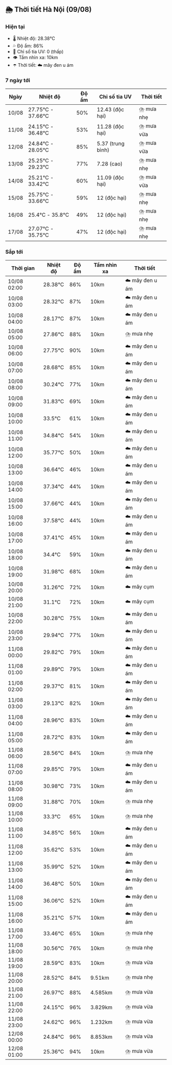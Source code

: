 ## 🌦️ Thời tiết Hà Nội (09/08)

### Hiện tại

- 🌡️ Nhiệt độ: 28.38℃
- 💦 Độ ẩm: 86%
- 🌟 Chỉ số tia UV: 0 (thấp)
- 👁️ Tầm nhìn xa: 10km
- ☂️ Thời tiết: ☁️ mây đen u ám

### 7 ngày tới

| Ngày | Nhiệt độ | Độ ẩm | Chỉ số tia UV | Thời tiết |
| --- | --- | --- | --- | --- |
| 10/08 | 27.75℃ - 37.66℃ | 50% | 12.43 (độc hại) | ⛈️ mưa nhẹ |
| 11/08 | 24.15℃ - 36.48℃ | 53% | 11.28 (độc hại) | ⛈️ mưa vừa |
| 12/08 | 24.84℃ - 28.05℃ | 85% | 5.37 (trung bình) | ⛈️ mưa vừa |
| 13/08 | 25.25℃ - 29.23℃ | 77% | 7.28 (cao) | ⛈️ mưa nhẹ |
| 14/08 | 25.21℃ - 33.42℃ | 60% | 11.09 (độc hại) | ⛈️ mưa vừa |
| 15/08 | 25.75℃ - 33.66℃ | 59% | 12 (độc hại) | ⛈️ mưa nhẹ |
| 16/08 | 25.4℃ - 35.8℃ | 49% | 12 (độc hại) | ⛈️ mưa nhẹ |
| 17/08 | 27.07℃ - 35.75℃ | 47% | 12 (độc hại) | ⛈️ mưa nhẹ |

### Sắp tới

| Thời gian | Nhiệt độ | Độ ẩm | Tầm nhìn xa | Thời tiết |
| --- | --- | --- | --- | --- |
| 10/08 02:00 | 28.38℃ | 86% | 10km | ☁️ mây đen u ám |
| 10/08 03:00 | 28.32℃ | 87% | 10km | ☁️ mây đen u ám |
| 10/08 04:00 | 28.17℃ | 87% | 10km | ☁️ mây đen u ám |
| 10/08 05:00 | 27.86℃ | 88% | 10km | ⛈️ mưa nhẹ |
| 10/08 06:00 | 27.75℃ | 90% | 10km | ☁️ mây đen u ám |
| 10/08 07:00 | 28.68℃ | 85% | 10km | ☁️ mây đen u ám |
| 10/08 08:00 | 30.24℃ | 77% | 10km | ☁️ mây đen u ám |
| 10/08 09:00 | 31.83℃ | 69% | 10km | ☁️ mây đen u ám |
| 10/08 10:00 | 33.5℃ | 61% | 10km | ☁️ mây đen u ám |
| 10/08 11:00 | 34.84℃ | 54% | 10km | ☁️ mây đen u ám |
| 10/08 12:00 | 35.77℃ | 50% | 10km | ☁️ mây đen u ám |
| 10/08 13:00 | 36.64℃ | 46% | 10km | ☁️ mây đen u ám |
| 10/08 14:00 | 37.34℃ | 44% | 10km | ☁️ mây đen u ám |
| 10/08 15:00 | 37.66℃ | 44% | 10km | ☁️ mây đen u ám |
| 10/08 16:00 | 37.58℃ | 44% | 10km | ☁️ mây đen u ám |
| 10/08 17:00 | 37.41℃ | 45% | 10km | ☁️ mây đen u ám |
| 10/08 18:00 | 34.4℃ | 59% | 10km | ☁️ mây đen u ám |
| 10/08 19:00 | 31.98℃ | 68% | 10km | ☁️ mây đen u ám |
| 10/08 20:00 | 31.26℃ | 72% | 10km | ☁️ mây cụm |
| 10/08 21:00 | 31.1℃ | 72% | 10km | ☁️ mây cụm |
| 10/08 22:00 | 30.28℃ | 75% | 10km | ☁️ mây đen u ám |
| 10/08 23:00 | 29.94℃ | 77% | 10km | ☁️ mây đen u ám |
| 11/08 00:00 | 29.82℃ | 79% | 10km | ☁️ mây đen u ám |
| 11/08 01:00 | 29.89℃ | 79% | 10km | ☁️ mây đen u ám |
| 11/08 02:00 | 29.37℃ | 81% | 10km | ☁️ mây đen u ám |
| 11/08 03:00 | 29.13℃ | 82% | 10km | ☁️ mây đen u ám |
| 11/08 04:00 | 28.96℃ | 83% | 10km | ☁️ mây đen u ám |
| 11/08 05:00 | 28.72℃ | 83% | 10km | ☁️ mây đen u ám |
| 11/08 06:00 | 28.56℃ | 84% | 10km | ⛈️ mưa nhẹ |
| 11/08 07:00 | 29.85℃ | 79% | 10km | ☁️ mây đen u ám |
| 11/08 08:00 | 30.98℃ | 73% | 10km | ☁️ mây đen u ám |
| 11/08 09:00 | 31.88℃ | 70% | 10km | ⛈️ mưa nhẹ |
| 11/08 10:00 | 33.3℃ | 65% | 10km | ⛈️ mưa nhẹ |
| 11/08 11:00 | 34.85℃ | 56% | 10km | ☁️ mây đen u ám |
| 11/08 12:00 | 35.62℃ | 53% | 10km | ☁️ mây đen u ám |
| 11/08 13:00 | 35.99℃ | 52% | 10km | ☁️ mây đen u ám |
| 11/08 14:00 | 36.48℃ | 50% | 10km | ☁️ mây đen u ám |
| 11/08 15:00 | 36.06℃ | 52% | 10km | ☁️ mây đen u ám |
| 11/08 16:00 | 35.21℃ | 57% | 10km | ☁️ mây đen u ám |
| 11/08 17:00 | 33.46℃ | 65% | 10km | ⛈️ mưa nhẹ |
| 11/08 18:00 | 30.56℃ | 76% | 10km | ⛈️ mưa nhẹ |
| 11/08 19:00 | 28.59℃ | 83% | 10km | ⛈️ mưa vừa |
| 11/08 20:00 | 28.52℃ | 84% | 9.51km | ⛈️ mưa nhẹ |
| 11/08 21:00 | 26.97℃ | 88% | 4.585km | ⛈️ mưa vừa |
| 11/08 22:00 | 24.15℃ | 96% | 3.829km | ⛈️ mưa vừa |
| 11/08 23:00 | 24.62℃ | 96% | 1.232km | ⛈️ mưa vừa |
| 12/08 00:00 | 24.84℃ | 96% | 8.853km | ⛈️ mưa vừa |
| 12/08 01:00 | 25.36℃ | 94% | 10km | ⛈️ mưa vừa |

